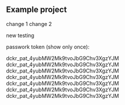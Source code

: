 ## Example project
change 1
change 2

new testing

passwork token (show only once): 

dckr_pat_4yubMW2Mk9tvoJbG9Chv3XgzYJM 
dckr_pat_4yubMW2Mk9tvoJbG9Chv3XgzYJM
dckr_pat_4yubMW2Mk9tvoJbG9Chv3XgzYJM
dckr_pat_4yubMW2Mk9tvoJbG9Chv3XgzYJM
dckr_pat_4yubMW2Mk9tvoJbG9Chv3XgzYJM
dckr_pat_4yubMW2Mk9tvoJbG9Chv3XgzYJM
dckr_pat_4yubMW2Mk9tvoJbG9Chv3XgzYJM
